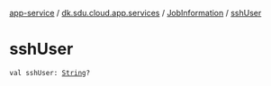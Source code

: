 [app-service](../../index.md) / [dk.sdu.cloud.app.services](../index.md) / [JobInformation](index.md) / [sshUser](./ssh-user.md)

# sshUser

`val sshUser: `[`String`](https://kotlinlang.org/api/latest/jvm/stdlib/kotlin/-string/index.html)`?`
